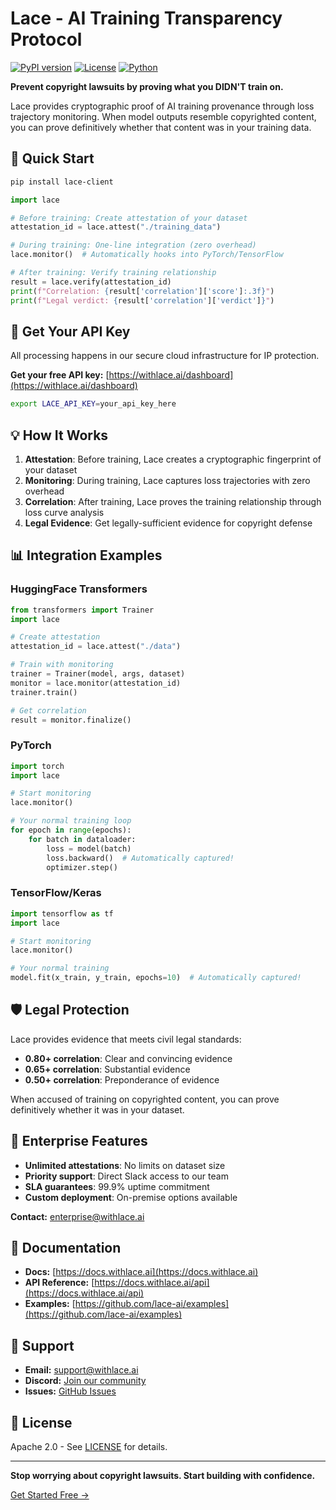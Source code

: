 # Lace - AI Training Transparency Protocol

[![PyPI version](https://badge.fury.io/py/lace-client.svg)](https://badge.fury.io/py/lace-client)
[![License](https://img.shields.io/badge/License-Apache_2.0-blue.svg)](https://opensource.org/licenses/Apache-2.0)
[![Python](https://img.shields.io/pypi/pyversions/lace-client.svg)](https://pypi.org/project/lace-client/)

**Prevent copyright lawsuits by proving what you DIDN'T train on.**

Lace provides cryptographic proof of AI training provenance through loss trajectory monitoring. When model outputs resemble copyrighted content, you can prove definitively whether that content was in your training data.

## 🚀 Quick Start

```bash
pip install lace-client
```

```python
import lace

# Before training: Create attestation of your dataset
attestation_id = lace.attest("./training_data")

# During training: One-line integration (zero overhead)
lace.monitor()  # Automatically hooks into PyTorch/TensorFlow

# After training: Verify training relationship
result = lace.verify(attestation_id)
print(f"Correlation: {result['correlation']['score']:.3f}")
print(f"Legal verdict: {result['correlation']['verdict']}")
```

## 🔑 Get Your API Key

All processing happens in our secure cloud infrastructure for IP protection.

**Get your free API key:** [https://withlace.ai/dashboard](https://withlace.ai/dashboard)

```bash
export LACE_API_KEY=your_api_key_here
```

## 💡 How It Works

1. **Attestation**: Before training, Lace creates a cryptographic fingerprint of your dataset
2. **Monitoring**: During training, Lace captures loss trajectories with zero overhead
3. **Correlation**: After training, Lace proves the training relationship through loss curve analysis
4. **Legal Evidence**: Get legally-sufficient evidence for copyright defense

## 📊 Integration Examples

### HuggingFace Transformers

```python
from transformers import Trainer
import lace

# Create attestation
attestation_id = lace.attest("./data")

# Train with monitoring
trainer = Trainer(model, args, dataset)
monitor = lace.monitor(attestation_id)
trainer.train()

# Get correlation
result = monitor.finalize()
```

### PyTorch

```python
import torch
import lace

# Start monitoring
lace.monitor()

# Your normal training loop
for epoch in range(epochs):
    for batch in dataloader:
        loss = model(batch)
        loss.backward()  # Automatically captured!
        optimizer.step()
```

### TensorFlow/Keras

```python
import tensorflow as tf
import lace

# Start monitoring
lace.monitor()

# Your normal training
model.fit(x_train, y_train, epochs=10)  # Automatically captured!
```

## 🛡️ Legal Protection

Lace provides evidence that meets civil legal standards:

- **0.80+ correlation**: Clear and convincing evidence
- **0.65+ correlation**: Substantial evidence  
- **0.50+ correlation**: Preponderance of evidence

When accused of training on copyrighted content, you can prove definitively whether it was in your dataset.

## 🏢 Enterprise Features

- **Unlimited attestations**: No limits on dataset size
- **Priority support**: Direct Slack access to our team
- **SLA guarantees**: 99.9% uptime commitment
- **Custom deployment**: On-premise options available

**Contact:** enterprise@withlace.ai

## 📖 Documentation

- **Docs:** [https://docs.withlace.ai](https://docs.withlace.ai)
- **API Reference:** [https://docs.withlace.ai/api](https://docs.withlace.ai/api)
- **Examples:** [https://github.com/lace-ai/examples](https://github.com/lace-ai/examples)

## 🤝 Support

- **Email:** support@withlace.ai
- **Discord:** [Join our community](https://discord.gg/lace)
- **Issues:** [GitHub Issues](https://github.com/lace-ai/lace-client/issues)

## 📄 License

Apache 2.0 - See [LICENSE](LICENSE) for details.

---

**Stop worrying about copyright lawsuits. Start building with confidence.**

[Get Started Free →](https://withlace.ai/dashboard)